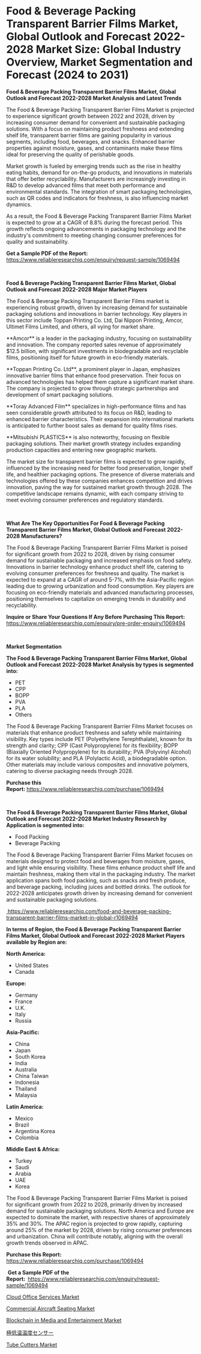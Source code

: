 <p><h1>Food & Beverage Packing Transparent Barrier Films Market, Global Outlook and Forecast 2022-2028 Market Size: Global Industry Overview, Market Segmentation and Forecast (2024 to 2031)</h1></p><p><strong>Food & Beverage Packing Transparent Barrier Films Market, Global Outlook and Forecast 2022-2028 Market Analysis and Latest Trends</strong></p>
<p><p>The Food & Beverage Packing Transparent Barrier Films Market is projected to experience significant growth between 2022 and 2028, driven by increasing consumer demand for convenient and sustainable packaging solutions. With a focus on maintaining product freshness and extending shelf life, transparent barrier films are gaining popularity in various segments, including food, beverages, and snacks. Enhanced barrier properties against moisture, gases, and contaminants make these films ideal for preserving the quality of perishable goods.</p><p>Market growth is fueled by emerging trends such as the rise in healthy eating habits, demand for on-the-go products, and innovations in materials that offer better recyclability. Manufacturers are increasingly investing in R&D to develop advanced films that meet both performance and environmental standards. The integration of smart packaging technologies, such as QR codes and indicators for freshness, is also influencing market dynamics.</p><p>As a result, the Food & Beverage Packing Transparent Barrier Films Market is expected to grow at a CAGR of 8.8% during the forecast period. This growth reflects ongoing advancements in packaging technology and the industry's commitment to meeting changing consumer preferences for quality and sustainability.</p></p>
<p><strong>Get a Sample PDF of the Report:&nbsp;</strong> <a href="https://www.reliableresearchiq.com/enquiry/request-sample/1069494?utm_campaign=123&utm_medium=2&utm_source=Github&utm_content=ia&utm_term=17112024&utm_id=food-beverage-packing-transparent-barrier-films-market-global-outlook-and-forecast-2022-2028">https://www.reliableresearchiq.com/enquiry/request-sample/1069494</a></p>
<p>&nbsp;</p>
<p><strong>Food & Beverage Packing Transparent Barrier Films Market, Global Outlook and Forecast 2022-2028 Major Market Players</strong></p>
<p><p>The Food & Beverage Packing Transparent Barrier Films market is experiencing robust growth, driven by increasing demand for sustainable packaging solutions and innovations in barrier technology. Key players in this sector include Toppan Printing Co. Ltd, Dai Nippon Printing, Amcor, Ultimet Films Limited, and others, all vying for market share.</p><p>**Amcor** is a leader in the packaging industry, focusing on sustainability and innovation. The company reported sales revenue of approximately $12.5 billion, with significant investments in biodegradable and recyclable films, positioning itself for future growth in eco-friendly materials.</p><p>**Toppan Printing Co. Ltd**, a prominent player in Japan, emphasizes innovative barrier films that enhance food preservation. Their focus on advanced technologies has helped them capture a significant market share. The company is projected to grow through strategic partnerships and development of smart packaging solutions.</p><p>**Toray Advanced Film** specializes in high-performance films and has seen considerable growth attributed to its focus on R&D, leading to enhanced barrier characteristics. Their expansion into international markets is anticipated to further boost sales as demand for quality films rises.</p><p>**Mitsubishi PLASTICS** is also noteworthy, focusing on flexible packaging solutions. Their market growth strategy includes expanding production capacities and entering new geographic markets.</p><p>The market size for transparent barrier films is expected to grow rapidly, influenced by the increasing need for better food preservation, longer shelf life, and healthier packaging options. The presence of diverse materials and technologies offered by these companies enhances competition and drives innovation, paving the way for sustained market growth through 2028. The competitive landscape remains dynamic, with each company striving to meet evolving consumer preferences and regulatory standards.</p></p>
<p>&nbsp;</p>
<p><strong>What Are The Key Opportunities For Food & Beverage Packing Transparent Barrier Films Market, Global Outlook and Forecast 2022-2028 Manufacturers?</strong></p>
<p><p>The Food & Beverage Packing Transparent Barrier Films Market is poised for significant growth from 2022 to 2028, driven by rising consumer demand for sustainable packaging and increased emphasis on food safety. Innovations in barrier technology enhance product shelf life, catering to evolving consumer preferences for freshness and quality. The market is expected to expand at a CAGR of around 5-7%, with the Asia-Pacific region leading due to growing urbanization and food consumption. Key players are focusing on eco-friendly materials and advanced manufacturing processes, positioning themselves to capitalize on emerging trends in durability and recyclability.</p></p>
<p><strong>Inquire or Share Your Questions If Any Before Purchasing This Report:</strong> <a href="https://www.reliableresearchiq.com/enquiry/pre-order-enquiry/1069494?utm_campaign=123&utm_medium=2&utm_source=Github&utm_content=ia&utm_term=17112024&utm_id=food-beverage-packing-transparent-barrier-films-market-global-outlook-and-forecast-2022-2028">https://www.reliableresearchiq.com/enquiry/pre-order-enquiry/1069494</a></p>
<p>&nbsp;</p>
<p><strong>Market Segmentation</strong></p>
<p><strong>The Food & Beverage Packing Transparent Barrier Films Market, Global Outlook and Forecast 2022-2028 Market Analysis by types is segmented into:</strong></p>
<p><ul><li>PET</li><li>CPP</li><li>BOPP</li><li>PVA</li><li>PLA</li><li>Others</li></ul></p>
<p><p>The Food & Beverage Packing Transparent Barrier Films Market focuses on materials that enhance product freshness and safety while maintaining visibility. Key types include PET (Polyethylene Terephthalate), known for its strength and clarity; CPP (Cast Polypropylene) for its flexibility; BOPP (Biaxially Oriented Polypropylene) for its durability; PVA (Polyvinyl Alcohol) for its water solubility; and PLA (Polylactic Acid), a biodegradable option. Other materials may include various composites and innovative polymers, catering to diverse packaging needs through 2028.</p></p>
<p><strong>Purchase this Report:&nbsp;</strong><a href="https://www.reliableresearchiq.com/purchase/1069494?utm_campaign=123&utm_medium=2&utm_source=Github&utm_content=ia&utm_term=17112024&utm_id=food-beverage-packing-transparent-barrier-films-market-global-outlook-and-forecast-2022-2028">https://www.reliableresearchiq.com/purchase/1069494</a></p>
<p>&nbsp;</p>
<p><strong>The Food & Beverage Packing Transparent Barrier Films Market, Global Outlook and Forecast 2022-2028 Market Industry Research by Application is segmented into:</strong></p>
<p><ul><li>Food Packing</li><li>Beverage Packing</li></ul></p>
<p><p>The Food & Beverage Packing Transparent Barrier Films Market focuses on materials designed to protect food and beverages from moisture, gases, and light while ensuring visibility. These films enhance product shelf life and maintain freshness, making them vital in the packaging industry. The market application spans both food packing, such as snacks and fresh produce, and beverage packing, including juices and bottled drinks. The outlook for 2022-2028 anticipates growth driven by increasing demand for convenient and sustainable packaging solutions.</p></p>
<p><a href="https://www.reliableresearchiq.com/food-and-beverage-packing-transparent-barrier-films-market-in-global-r1069494?utm_campaign=123&utm_medium=2&utm_source=Github&utm_content=ia&utm_term=17112024&utm_id=food-beverage-packing-transparent-barrier-films-market-global-outlook-and-forecast-2022-2028">&nbsp;https://www.reliableresearchiq.com/food-and-beverage-packing-transparent-barrier-films-market-in-global-r1069494</a></p>
<p><strong>In terms of Region, the Food & Beverage Packing Transparent Barrier Films Market, Global Outlook and Forecast 2022-2028 Market Players available by Region are:</strong></p>
<p>
    <p> <strong> North America: </strong>
        <ul>
            <li>United States</li>
            <li>Canada</li>
        </ul>
        </p> 
    <p> <strong> Europe: </strong>
        <ul>
            <li>Germany</li>
            <li>France</li>
            <li>U.K.</li>
            <li>Italy</li>
            <li>Russia</li>
        </ul>
        </p> 
    <p> <strong> Asia-Pacific: </strong>
        <ul>
            <li>China</li>
            <li>Japan</li>
            <li>South Korea</li>
            <li>India</li>
            <li>Australia</li>
            <li>China Taiwan</li>
            <li>Indonesia</li>
            <li>Thailand</li>
            <li>Malaysia</li>
        </ul>
        </p> 
    <p> <strong> Latin America: </strong>
        <ul>
            <li>Mexico</li>
            <li>Brazil</li>
            <li>Argentina Korea</li>
            <li>Colombia</li>
        </ul>
        </p> 
    <p> <strong> Middle East & Africa: </strong>
        <ul>
            <li>Turkey</li>
            <li>Saudi</li>
            <li>Arabia</li>
            <li>UAE</li>
            <li>Korea</li>
        </ul>
    </p>
    </p>
<p><p>The Food & Beverage Packing Transparent Barrier Films Market is poised for significant growth from 2022 to 2028, primarily driven by increased demand for sustainable packaging solutions. North America and Europe are expected to dominate the market, with respective shares of approximately 35% and 30%. The APAC region is projected to grow rapidly, capturing around 25% of the market by 2028, driven by rising consumer preferences and urbanization. China will contribute notably, aligning with the overall growth trends observed in APAC.</p></p>
<p><strong>Purchase this Report: </strong><a href="https://www.reliableresearchiq.com/purchase/1069494?utm_campaign=123&utm_medium=2&utm_source=Github&utm_content=ia&utm_term=17112024&utm_id=food-beverage-packing-transparent-barrier-films-market-global-outlook-and-forecast-2022-2028">https://www.reliableresearchiq.com/purchase/1069494</a></p>
<p>&nbsp;<strong>Get a Sample PDF of the Report:&nbsp;&nbsp;</strong><a href="https://www.reliableresearchiq.com/enquiry/request-sample/1069494?utm_campaign=123&utm_medium=2&utm_source=Github&utm_content=ia&utm_term=17112024&utm_id=food-beverage-packing-transparent-barrier-films-market-global-outlook-and-forecast-2022-2028">https://www.reliableresearchiq.com/enquiry/request-sample/1069494</a></p>
<p><strong></strong></p>
<p><p><a href="https://issuu.com/reportprime-2/docs/cloud-office-services-market-size-2_8b80d3e3f2d268?utm_campaign=123&utm_medium=2&utm_source=Github&utm_content=ia&utm_term=17112024&utm_id=food-beverage-packing-transparent-barrier-films-market-global-outlook-and-forecast-2022-2028">Cloud Office Services Market</a></p><p><a href="https://www.linkedin.com/pulse/commercial-aircraft-seating-market-share-analysis-zdv7e?utm_campaign=123&utm_medium=2&utm_source=Github&utm_content=ia&utm_term=17112024&utm_id=food-beverage-packing-transparent-barrier-films-market-global-outlook-and-forecast-2022-2028">Commercial Aircraft Seating Market</a></p><p><a href="https://issuu.com/reportprime-2/docs/blockchain-in-media-and-entertainme_b8d6807bca0e20?utm_campaign=123&utm_medium=2&utm_source=Github&utm_content=ia&utm_term=17112024&utm_id=food-beverage-packing-transparent-barrier-films-market-global-outlook-and-forecast-2022-2028">Blockchain in Media and Entertainment Market</a></p><p><a href="https://github.com/mohamedbakry57/Market-Research-Report-List-6/blob/main/543617124432.md?utm_campaign=123&utm_medium=2&utm_source=Github&utm_content=ia&utm_term=17112024&utm_id=food-beverage-packing-transparent-barrier-films-market-global-outlook-and-forecast-2022-2028">極低温温度センサー</a></p><p><a href="https://www.linkedin.com/pulse/tube-cutters-market-dynamics-application-types-emerging-3oiwe?utm_campaign=123&utm_medium=2&utm_source=Github&utm_content=ia&utm_term=17112024&utm_id=food-beverage-packing-transparent-barrier-films-market-global-outlook-and-forecast-2022-2028">Tube Cutters Market</a></p></p>
